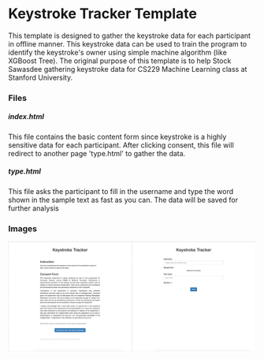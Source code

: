 # Keystroke Tracker Template

This template is designed to gather the keystroke data for each participant in offline manner. This keystroke data can be used to train the program to identify the keystroke's owner using simple machine algorithm (like XGBoost Tree). The original purpose of this template is to help Stock Sawasdee gathering keystroke data for CS229 Machine Learning class at Stanford University.

### Files

##### index.html

This file contains the basic content form since keystroke is a highly sensitive data for each participant. After clicking consent, this file will redirect to another page 'type.html' to gather the data.

##### type.html

This file asks the participant to fill in the username and type the word shown in the sample text as fast as you can. The data will be saved for further analysis

### Images

![alt text](./image.png) 

